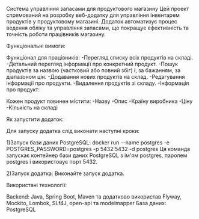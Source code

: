 Система управління запасами для продуктового магазину
Цей проект спрямований на розробку веб-додатку для управління інвентарем продуктів у продуктовому магазині. Додаток автоматизує процес ведення обліку та управління запасами, що покращує ефективність та точність роботи працівників магазину.

Функціональні вимоги:
  
Функціонал для працівників:
-Перегляд списку всіх продуктів на складі.
-Детальний перегляд інформації про конкретний продукт.
-Пошук продуктів за назвою (частковий або повний збіг) і, за бажанням, за діапазоном цін.
-Додавання нових продуктів на склад.
-Редагування інформації про продукти.
-Видалення продуктів зі складу.
-Інформація про продукт:

Кожен продукт повинен містити:
-Назву
-Опис
-Країну виробника
-Ціну
-Кількість на складі

Як запустити додаток:

Для запуску додатка слід виконати наступні кроки:

1)Запуск бази даних PostgreSQL:
docker run --name postgres -e POSTGRES_PASSWORD=postgres -p 5432:5432 -d postgres
Ця команда запускає контейнер бази даних PostgreSQL з ім'ям postgres, паролем postgres і використовує порт 5432.

2)Запуск додатка:
Виконайте запуск додатка.

Використані технології:

Backend: Java, Spring Boot, Maven та додатково використав Flyway, Mockito, Lombok, SLf4J, open-api та modelmapper
База даних: PostgreSQL
